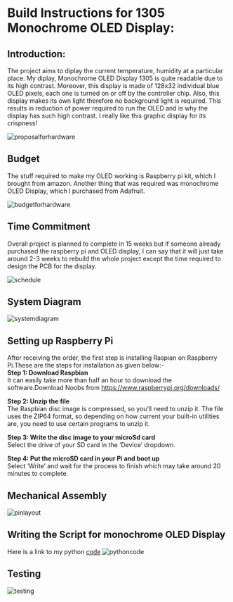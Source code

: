 Build Instructions for 1305 Monochrome OLED Display:
====================================================
## Introduction:
The project aims to diplay the current temperature, humidity at a particular place. My diplay, Monochrome OLED Display 1305 is quite readable due to its high contrast. Moreover, this display is made of 128x32 individual blue OLED pixels, each one is turned on or off by the controller chip. Also, this display makes its own light therefore no background light is required. This results in reduction of power required to run the OLED and is why the display has such high contrast. I really like this graphic display for its crispness!<br>

![proposalforhardware](https://user-images.githubusercontent.com/43180933/49705814-3d5c1300-fbef-11e8-890e-07a907621242.PNG)

## Budget
The stuff required to make my OLED working is Raspberry pi kit, which I brought from amazon. Another thing that was required was monochrome OLED Display, which I purchased from Adafruit.<br>

![budgetforhardware](https://user-images.githubusercontent.com/43180933/49705945-59ac7f80-fbf0-11e8-821e-965189972120.PNG)

## Time Commitment
Overall project is planned to complete in 15 weeks but if someone already purchased the raspberry pi and OLED display, I can say that it will just take around 2-3 weeks to rebuild the whole project except the time required to design the PCB for the display.<br>

![schedule](https://user-images.githubusercontent.com/43180933/49832270-27bc2a00-fd64-11e8-983a-34ea43f0a31d.PNG)

## System Diagram
![systemdiagram](https://user-images.githubusercontent.com/43180933/49834777-4114a480-fd6b-11e8-815e-42ef9fa89a5a.PNG)

## Setting up Raspberry Pi
After receiving the order, the first step is installing Raspian on Raspberry Pi.These are the steps for installation as given below:-<br>
**Step 1: Download Raspbian**<br>
It can easily take more than half an hour to download the software.Download Noobs from https://www.raspberrypi.org/downloads/<br>

**Step 2: Unzip  the file**<br>
The Raspbian disc image is compressed, so you’ll need to unzip it. The file uses the ZIP64 format, so depending on how current your built-in utilities are, you need to use certain programs to unzip it.<br>

**Step 3: Write the disc image to your microSd card**<br>
Select the drive of your SD card in the ‘Device’ dropdown.

**Step 4: Put the microSD card in your Pi and boot up**<br>
Select ‘Write’ and wait for the process to finish which may take around 20 minutes to complete.

## Mechanical Assembly
![pinlayout](https://user-images.githubusercontent.com/43180933/49834382-3c032580-fd6a-11e8-9d43-70839d13152f.PNG)

## Writing the Script for monochrome OLED Display
Here is a link to my python [code](https://github.com/adafruit/Adafruit_Python_SSD1306)
![pythoncode](https://user-images.githubusercontent.com/43180933/49834174-bf704700-fd69-11e8-9fed-bae6b7422870.PNG)
## Testing
![testing](https://user-images.githubusercontent.com/43180933/49834540-a2884380-fd6a-11e8-89b5-312743589c27.PNG)


